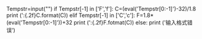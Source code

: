 Tempstr=input("")
if Tempstr[-1] in ['F','f']:
    C=(eval('Tempstr[0:-1]')-32)/1.8
    print (':{.2f}C.format(C))
elif Tempstr[-1] in ['C','c']:
    F=1.8*(eval('Tempstr[0:-1]'))+32
    print (':{.2f}F.fotmat(C))
else:
    print ('输入格式错误‘)